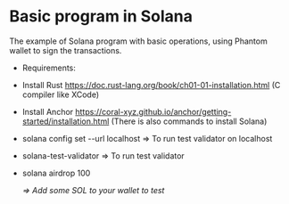 # Basic program in Solana
The example of Solana program with basic operations, using Phantom wallet to sign the transactions.

* Requirements:
- Install Rust https://doc.rust-lang.org/book/ch01-01-installation.html (C compiler like XCode)
- Install Anchor https://coral-xyz.github.io/anchor/getting-started/installation.html (There is also commands to install Solana)

- solana config set --url localhost => To run test validator on localhost

- solana-test-validator => To run test validator

- solana airdrop 100 <address of the wallet> => Add some SOL to your wallet to test
